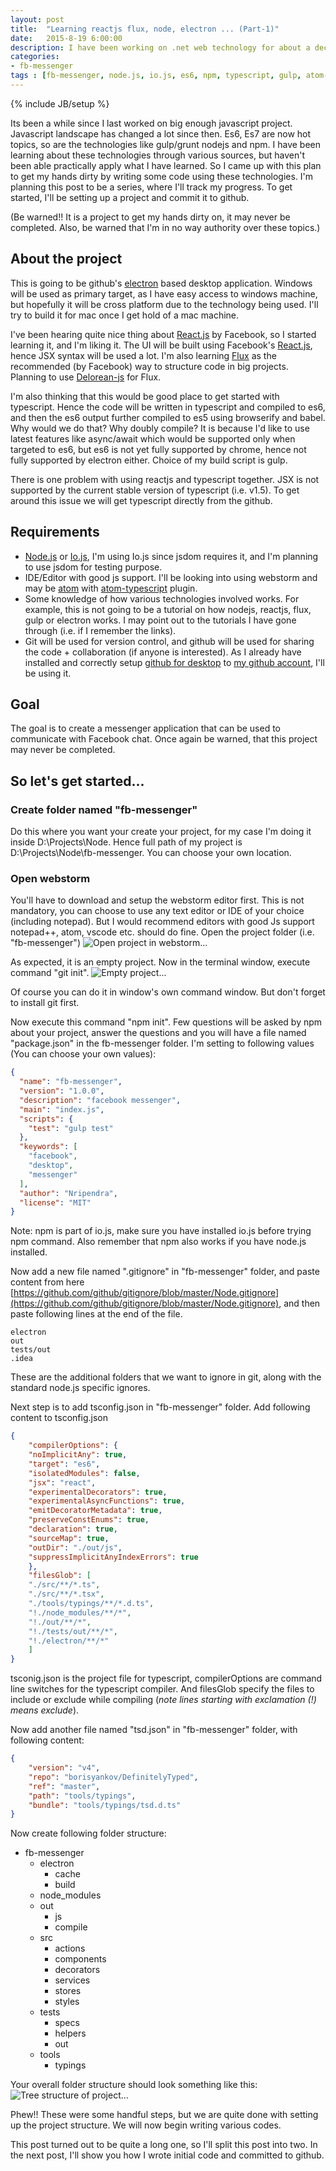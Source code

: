 ```yaml
---
layout: post
title:  "Learning reactjs flux, node, electron ... (Part-1)"
date:   2015-8-19 6:00:00
description: I have been working on .net web technology for about a decade now. I'm quite comfortable with javascript, but I have not been able to get updated with current trend in javascript. In this series of posts I'm trying to get myself updated. I'll be documenting my progress as I go.
categories:
- fb-messenger
tags : [fb-messenger, node.js, io.js, es6, npm, typescript, gulp, atom-electron.]  
---
```

{% include JB/setup %}

Its been a while since I last worked on big enough javascript project. Javascript landscape has changed a lot since then. 
Es6, Es7 are now hot topics, so are the technologies like gulp/grunt nodejs and npm.
I have been learning about these technologies through various sources, but haven't been able practically apply what I have learned.
So I came up with this plan to get my hands dirty by writing some code using these technologies. I'm planning this post to be a series, where I'll track my progress. 
To get started, I'll be setting up a project and commit it to github.

(Be warned!! It is a project to get my hands dirty on, it may never be completed. Also, be warned that I'm in no way authority over these topics.)
 
## About the project

This is going to be github's [electron](http://electron.atom.io/) based desktop application. Windows will be used as primary target, as I have easy access to windows machine, 
but hopefully it will be cross platform due to the technology being used. 
I'll try to build it for mac once I get hold of a mac machine. 

I've been hearing quite nice thing about [React.js](http://facebook.github.io/react/) by Facebook, so I started learning it, and I'm liking it. 
The UI will be built using Facebook's [React.js](http://facebook.github.io/react/), hence JSX syntax will be used a lot. 
I'm also learning [Flux](https://facebook.github.io/flux/) as the recommended (by Facebook) way to structure code in big projects. 
Planning to use [Delorean-js](http://deloreanjs.com/) for Flux.

I'm also thinking that this would be good place to get started with typescript. Hence the code will be written in typescript and compiled to es6, 
and then the es6 output further compiled to es5 using browserify and babel. 
Why would we do that? Why doubly compile? It is because I'd like to use latest features like async/await which would be supported only when targeted to es6, 
but es6 is not yet fully supported by chrome, hence not fully supported by electron either. Choice of my build script is gulp. 

There is one problem with using reactjs and typescript together. JSX is not supported by the current stable version of typescript (i.e. v1.5). 
To get around this issue we will get typescript directly from the github.

## Requirements

- [Node.js](https://nodejs.org/) or [Io.js](https://iojs.org/en/index.html), I'm using Io.js since jsdom requires it, and I'm planning to use jsdom for testing purpose.
- IDE/Editor with good js support. I'll be looking into using webstorm and may be [atom](https://atom.io/) 
with [atom-typescript](https://atom.io/packages/atom-typescript) plugin.
- Some knowledge of how various technologies involved works. For example, this is not going to be a tutorial on how nodejs, reactjs, flux, gulp or electron works.
I may point out to the tutorials I have gone through (i.e. if I remember the links).
- Git will be used for version control, and github will be used for sharing the code + collaboration (if anyone is interested). 
As I already have installed and correctly setup [github for desktop](https://desktop.github.com/) to [my github account](https://github.com/nripendra), I'll be using it.

## Goal

The goal is to create a messenger application that can be used to communicate with Facebook chat. Once again be warned, that this project may never be completed.

## So let's get started...

### Create folder named "fb-messenger"

Do this where you want your create your project, for my case I'm doing it inside D:\Projects\Node\. Hence full path of my project is D:\Projects\Node\fb-messenger.
You can choose your own location.

### Open webstorm

You'll have to download and setup the webstorm editor first. This is not mandatory, you can choose to use any text editor or IDE of your choice (including notepad).
But I would recommend editors with good Js support notepad++, atom, vscode etc. should do fine.
Open the project folder (i.e. "fb-messenger")
<img src="/assets/posts/fb-messenger-1/2.2.png" alt="Open project in webstorm..." />

As expected, it is an empty project. Now in the terminal window, execute command "git init".
<img src="/assets/posts/fb-messenger-1/2.3.png" alt="Empty project..." />

Of course you can do it in window's own command window. But don't forget to install git first.

Now execute this command "npm init". Few questions will be asked by npm about your project, 
answer the questions and you will have a file named "package.json" in the fb-messenger folder. 
I'm setting to following values (You can choose your own values):

```json
{
  "name": "fb-messenger",
  "version": "1.0.0",
  "description": "facebook messenger",
  "main": "index.js",
  "scripts": {
    "test": "gulp test"
  },
  "keywords": [
    "facebook",
    "desktop",
    "messenger"
  ],
  "author": "Nripendra",
  "license": "MIT"
}
```

Note: npm is part of io.js, make sure you have installed io.js before trying npm command. Also remember that npm also works if you have node.js installed.

Now add a new file named ".gitignore" in "fb-messenger" folder, 
and paste content from here [https://github.com/github/gitignore/blob/master/Node.gitignore](https://github.com/github/gitignore/blob/master/Node.gitignore), 
and then paste following lines at the end of the file.

```
electron
out
tests/out
.idea
```

These are the additional folders that we want to ignore in git, along with the standard node.js specific ignores.

Next step is to add tsconfig.json in "fb-messenger" folder. Add following content to tsconfig.json

```json
{
	"compilerOptions": {
	"noImplicitAny": true,
	"target": "es6",
	"isolatedModules": false,
	"jsx": "react",
	"experimentalDecorators": true,
	"experimentalAsyncFunctions": true,
	"emitDecoratorMetadata": true,
	"preserveConstEnums": true,
	"declaration": true,
	"sourceMap": true,
	"outDir": "./out/js",
	"suppressImplicitAnyIndexErrors": true
	},
	"filesGlob": [
	"./src/**/*.ts",
	"./src/**/*.tsx",
	"./tools/typings/**/*.d.ts",
	"!./node_modules/**/*",
	"!./out/**/*",
	"!./tests/out/**/*",
	"!./electron/**/*"
	]
}
```
tsconig.json is the project file for typescript, compilerOptions are command line switches for the typescript compiler. 
And filesGlob specify the files to include or exclude while compiling (*note lines starting with exclamation (!) means exclude*).

Now add another file named "tsd.json" in "fb-messenger" folder, with following content:

```json
{
	"version": "v4",
	"repo": "borisyankov/DefinitelyTyped",
	"ref": "master",
	"path": "tools/typings",
	"bundle": "tools/typings/tsd.d.ts"
}
```

Now create following folder structure:

- fb-messenger
	- electron
		- cache
		- build
	- node_modules
	- out
		- js
		- compile
	- src
		- actions
		- components
		- decorators
		- services
		- stores
		- styles
	- tests
		- specs
		- helpers
		- out
	- tools
		- typings

Your overall folder structure should look something like this:
<img src="/assets/posts/fb-messenger-1/2.9.png" alt="Tree structure of project..." />

Phew!! These were some handful steps, but we are quite done with setting up the project structure. We will now begin writing various codes.

This post turned out to be quite a long one, so I'll split this post into two. In the next post, I'll show you how I wrote initial code and committed to github.
